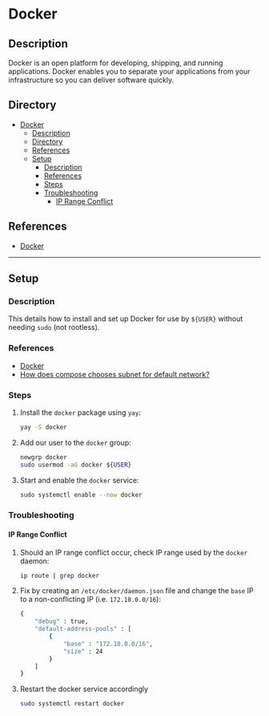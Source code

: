 # Docker

## Description

Docker is an open platform for developing, shipping, and running applications. Docker enables you to separate your applications from your infrastructure so you can deliver software quickly.

## Directory

- [Docker](#docker)
  - [Description](#description)
  - [Directory](#directory)
  - [References](#references)
  - [Setup](#setup)
    - [Description](#description-1)
    - [References](#references-1)
    - [Steps](#steps)
    - [Troubleshooting](#troubleshooting)
      - [IP Range Conflict](#ip-range-conflict)

## References

- [Docker](https://www.docker.com)

---

## Setup

### Description

This details how to install and set up Docker for use by `${USER}` without needing `sudo` (not rootless).

### References

- [Docker](https://wiki.archlinux.org/title/docker)
- [How does compose chooses subnet for default network?](https://github.com/docker/compose/issues/4336#issuecomment-457326123)

### Steps

1. Install the `docker` package using `yay`:

    ```sh
    yay -S docker
    ```

2. Add our user to the `docker` group:

    ```sh
    newgrp docker
    sudo usermod -aG docker ${USER}
    ```

3. Start and enable the `docker` service:

    ```sh
    sudo systemctl enable --now docker
    ```

### Troubleshooting

#### IP Range Conflict

1. Should an IP range conflict occur, check IP range used by the `docker` daemon:

    ```sh
    ip route | grep docker
    ```

2. Fix by creating an `/etc/docker/daemon.json` file and change the `base` IP to a non-conflicting IP (i.e. `172.18.0.0/16`):

    ```sh
    {
        "debug" : true,
        "default-address-pools" : [
            {
                "base" : "172.18.0.0/16",
                "size" : 24
            }
        ]
    }
    ```

3. Restart the docker service accordingly

    ```sh
    sudo systemctl restart docker
    ```
